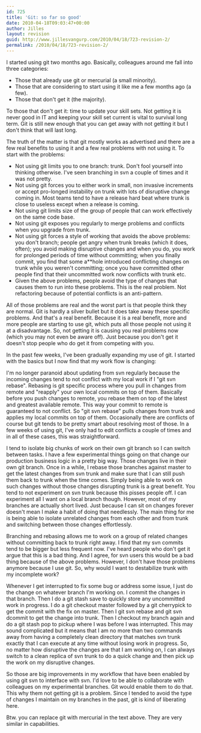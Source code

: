 ```yaml
---
id: 725
title: 'Git: so far so good'
date: 2010-04-18T09:03:47+00:00
author: Jilles
layout: revision
guid: http://www.jillesvangurp.com/2010/04/18/723-revision-2/
permalink: /2010/04/18/723-revision-2/
---
```

I started using git two months ago. Basically, colleagues around me fall into three categories:
<ul>
	<li>Those that already use git or mercurial (a small minority).</li>
	<li>Those that are considering to start using it like me a few months ago (a few).</li>
	<li>Those that don't get it (the majority).</li>
</ul>

To those that don't get it: time to update your skill sets. Not getting it is never good in IT and keeping your skill set current is vital to survival long term. Git is still new enough that you can get away with not getting it but I don't think that will last long.

The truth of the matter is that git mostly works as advertised and there are a few real benefits to using it and a few real problems with not using it. To start with the problems:
<ul>
	<li>Not using git limits you to one branch: trunk. Don't fool yourself into thinking otherwise. I've seen branching in svn a couple of times and it was not pretty.</li>
	<li>Not using git forces you to either work in small, non invasive increments or accept pro-longed instability on trunk with lots of disruptive change coming in. Most teams tend to have a release hard beat where trunk is close to useless except when a release is coming.</li>
	<li>Not using git limits size of the group of people that can work effectively on the same code base.</li>
	<li>Not using git exposes you regularly to merge problems and conflicts when you upgrade from trunk.</li>
	<li>Not using git forces a style of working that avoids the above problems: you don't branch; people get angry when trunk breaks (which it does, often); you avoid making disruptive changes and when you do, you work for prolonged periods of time without committing; when you finally commit, you find that some a**hole introduced conflicting changes on trunk while you weren't committing; once you have committed other people find that their uncommitted work now conflicts with trunk etc.</li>
	<li>Given the above problems, people avoid the type of changes that causes them to run into these problems. This is the real problem. Not refactoring because of potential conflicts is an anti-pattern.</li> 
</ul>

All of those problems are real and the worst part is that people think they are normal. Git is hardly a silver bullet but it does take away these specific problems. And that's a real benefit. Because it is a real benefit, more and more people are starting to use git, which puts all those people not using it at a disadvantage. So, not getting it is causing you real problems now (which you may not even be aware off). Just because you don't get it doesn't stop people who do get it from competing with you. 

In the past few weeks, I've been gradually expanding my use of git. I started with the basics but I now find that my work flow is changing:

I'm no longer paranoid about updating from svn regularly because the incoming changes tend to not conflict with my local work if I "git svn rebase". Rebasing is git specific process where you pull in changes from remote and "reapply" your own local commits on top of them. Basically before you push changes to remote, you rebase them on top of the latest and greatest available remote. This way your commit to remote is guaranteed to not conflict. So "git svn rebase" pulls changes from trunk and applies my local commits on top of them. Occasionally there are conflicts of course but git tends to be pretty smart about resolving most of those. In a few weeks of using git, I've only had to edit conflicts a couple of times and in all of these cases, this was straightforward.
 
I tend to isolate big chunks of work on their own git branch so I can switch between tasks. I have a few experimental things going on that change our production business logic in a pretty big way. Those changes live in their own git branch. Once in a while, I rebase those branches against master to get the latest changes from svn trunk and make sure that I can still push them back to trunk when the time comes. Simply being able to work on such changes without those changes disrupting trunk is a great benefit. You tend to not experiment on svn trunk because this pisses people off. I can experiment all I want on a local branch though. However, most of my branches are actually short lived. Just because I can sit on changes forever doesn't mean I make a habit of doing that needlessly. The main thing for me is being able to isolate unrelated changes from each other and from trunk and switching between those changes effortlessly.

Branching and rebasing allows me to work on a group of related changes without committing back to trunk right away. I find that my svn commits tend to be bigger but less frequent now. I've heard people who don't get it argue that this is a bad thing. And I agree, for svn users this would be a bad thing because of the above problems. However, I don't have those problems anymore because I use git. So, why would I want to destabilize trunk with my incomplete work?

Whenever I get interrupted to fix some bug or address some issue, I just do the change on whatever branch I'm working on. I commit the changes in that branch. Then I do a git stash save to quickly store any uncommitted work in progress. I do a git checkout master followed by a git cherrypick <commitid> to get the commit with the fix on master. Then I git svn rebase and git svn dcommit to get the change into trunk. Then I checkout my branch again and do a git stash pop to pickup where I was before I was interrupted. This may sound complicated but it means that I am no more than two commands away from having a completely clean directory that matches svn trunk exactly that I can execute at any time without losing work in progress. So, no matter how disruptive the changes are that I am working on, I can always switch to a clean replica of svn trunk to do a quick change and then pick up the work on my disruptive changes.

So those are big improvements in my workflow that have been enabled by using git svn to interface with svn. I'd love to be able to collaborate with colleagues on my experimental branches. Git would enable them to do that. This why them not getting git is a problem. Since I tended to avoid the type of changes I maintain on my branches in the past, git is kind of liberating here.

Btw. you can replace git with mercurial in the text above. They are very similar in capabilities.

